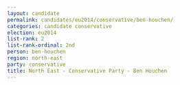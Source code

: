 ```yaml
---
layout: candidate
permalink: candidates/eu2014/conservative/ben-houchen/
categories: candidate conservative
election: eu2014
list-rank: 2
list-rank-ordinal: 2nd
person: ben-houchen
region: north-east
party: conservative
title: North East - Conservative Party - Ben Houchen
---
```


